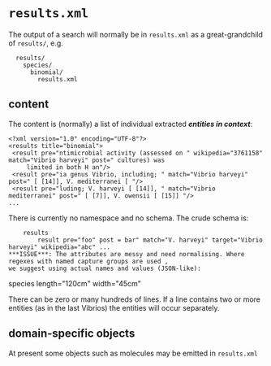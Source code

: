 # `results.xml`

The output of a search will normally be in `results.xml` as a great-grandchild of `results/`, e.g. 
```
  results/
    species/
      binomial/
        results.xml
```

## content

The content is (normally) a list of individual extracted ***entities in context***:
```
<?xml version="1.0" encoding="UTF-8"?>
<results title="binomial">
 <result pre="ntimicrobial activity (assessed on " wikipedia="3761158" match="Vibrio harveyi" post=" cultures) was 
     limited in both H an"/>
 <result pre="ia genus Vibrio, including; " match="Vibrio harveyi" post=" [ [14]], V. mediterranei [ "/>
 <result pre="luding; V. harveyi [ [14]], " match="Vibrio mediterranei" post=" [ [7]], V. owensii [ [15]] "/>
...
```
There is currently no namespace and no schema. The crude schema is:
```
    results
        result pre="foo" post = bar" match="V. harveyi" target="Vibrio harveyi" wikipedia="abc" ...
***ISSUE***: The attributes are messy and need normalising. Where regexes with named capture groups are used , 
we suggest using actual names and values (JSON-like):
```
species length="120cm" width="45cm"

There can be zero or many hundreds of lines. If a line contains two or more entities (as in the last Vibrios) the
entities will occur separately.

## domain-specific objects
At present some objects such as molecules may be emitted in `results.xml`
